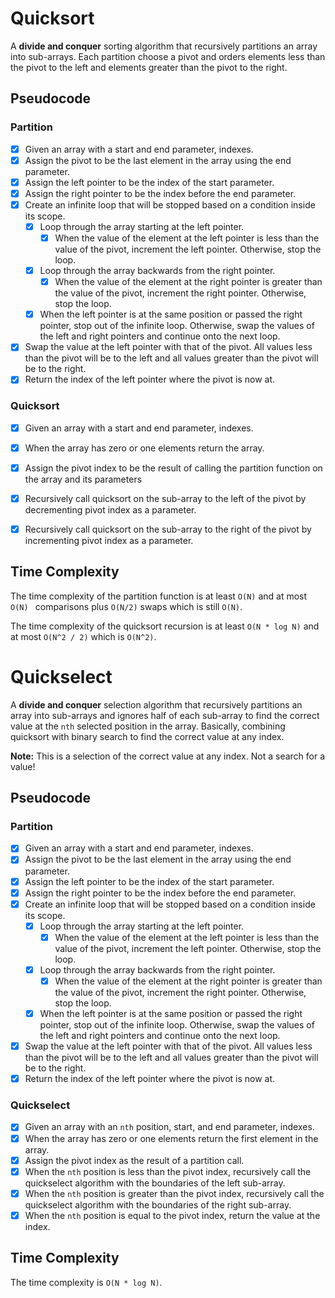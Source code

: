 # Quicksort

A **divide and conquer** sorting algorithm that recursively partitions an array into sub-arrays. Each partition choose a pivot and orders elements less than the pivot to the left and elements greater than the pivot to the right.

## Pseudocode

### Partition

- [x] Given an array with a start and end parameter, indexes.
- [x] Assign the pivot to be the last element in the array using the end parameter.
- [x] Assign the left pointer to be the index of the start parameter.
- [x] Assign the right pointer to be the index before the end parameter.
- [x] Create an infinite loop that will be stopped based on a condition inside its scope.
  - [x] Loop through the array starting at the left pointer.
    - [x] When the value of the element at the left pointer is less than the value of the pivot, increment the left pointer. Otherwise, stop the loop.
  - [x] Loop through the array backwards from the right pointer.
    - [x] When the value of the element at the right pointer is greater than the value of the pivot, increment the right pointer. Otherwise, stop the loop.
  - [x] When the left pointer is at the same position or passed the right pointer, stop out of the infinite loop. Otherwise, swap the values of the left and right pointers and continue onto the next loop.
- [x] Swap the value at the left pointer with that of the pivot. All values less than the pivot will be to the left and all values greater than the pivot will be to the right.
- [x] Return the index of the left pointer where the pivot is now at.

### Quicksort

- [x] Given an array with a start and end parameter, indexes.

- [x] When the array has zero or one elements return the array.

- [x] Assign the pivot index to be the result of calling the partition function on the array and its parameters

- [x] Recursively call quicksort on the sub-array to the left of the pivot by decrementing pivot index as a parameter.

- [x] Recursively call quicksort on the sub-array to the right of the pivot by incrementing pivot index as a parameter.

  

## Time Complexity

The time complexity of the partition function is at least `O(N)` and at most `O(N) ` comparisons plus `O(N/2)` swaps which is still `O(N)`.

The time complexity of the quicksort recursion is at least `O(N * log N)` and at most `O(N^2 / 2)` which is `O(N^2)`.



# Quickselect

A **divide and conquer** selection algorithm that recursively partitions an array into sub-arrays and ignores half of each sub-array to find the correct value at the `nth` selected position in the array. Basically, combining quicksort with binary search to find the correct value at any index.

**Note:** This is a selection of the correct value at any index. Not a search for a value!

## Pseudocode

### Partition

- [x] Given an array with a start and end parameter, indexes.
- [x] Assign the pivot to be the last element in the array using the end parameter.
- [x] Assign the left pointer to be the index of the start parameter.
- [x] Assign the right pointer to be the index before the end parameter.
- [x] Create an infinite loop that will be stopped based on a condition inside its scope.
  - [x] Loop through the array starting at the left pointer.
    - [x] When the value of the element at the left pointer is less than the value of the pivot, increment the left pointer. Otherwise, stop the loop.
  - [x] Loop through the array backwards from the right pointer.
    - [x] When the value of the element at the right pointer is greater than the value of the pivot, increment the right pointer. Otherwise, stop the loop.
  - [x] When the left pointer is at the same position or passed the right pointer, stop out of the infinite loop. Otherwise, swap the values of the left and right pointers and continue onto the next loop.
- [x] Swap the value at the left pointer with that of the pivot. All values less than the pivot will be to the left and all values greater than the pivot will be to the right.
- [x] Return the index of the left pointer where the pivot is now at.

### Quickselect

- [x] Given an array with an `nth` position, start, and end parameter, indexes.
- [x] When the array has zero or one elements return the first element in the array.
- [x] Assign the pivot index as the result of a partition call.
- [x] When the `nth` position is less than the pivot index, recursively call the quickselect algorithm with the boundaries of the left sub-array.
- [x] When the `nth` position is greater than the pivot index, recursively call the quickselect algorithm with the boundaries of the right sub-array.
- [x] When the `nth` position is equal to the pivot index, return the value at the index.

## Time Complexity

The time complexity is `O(N * log N)`.
